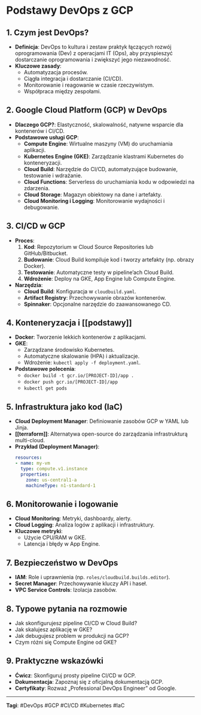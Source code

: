 # Podstawy DevOps z GCP

## 1. Czym jest DevOps?
- **Definicja**: DevOps to kultura i zestaw praktyk łączących rozwój oprogramowania (Dev) z operacjami IT (Ops), aby przyspieszyć dostarczanie oprogramowania i zwiększyć jego niezawodność.
- **Kluczowe zasady**:
  - Automatyzacja procesów.
  - Ciągła integracja i dostarczanie (CI/CD).
  - Monitorowanie i reagowanie w czasie rzeczywistym.
  - Współpraca między zespołami.

## 2. Google Cloud Platform (GCP) w DevOps
- **Dlaczego GCP?**: Elastyczność, skalowalność, natywne wsparcie dla kontenerów i CI/CD.
- **Podstawowe usługi GCP**:
  - **Compute Engine**: Wirtualne maszyny (VM) do uruchamiania aplikacji.
  - **Kubernetes Engine (GKE)**: Zarządzanie klastrami Kubernetes do konteneryzacji.
  - **Cloud Build**: Narzędzie do CI/CD, automatyzujące budowanie, testowanie i wdrażanie.
  - **Cloud Functions**: Serverless do uruchamiania kodu w odpowiedzi na zdarzenia.
  - **Cloud Storage**: Magazyn obiektowy na dane i artefakty.
  - **Cloud Monitoring i Logging**: Monitorowanie wydajności i debugowanie.

## 3. CI/CD w GCP
- **Proces**:
  1. **Kod**: Repozytorium w Cloud Source Repositories lub GitHub/Bitbucket.
  2. **Budowanie**: Cloud Build kompiluje kod i tworzy artefakty (np. obrazy Docker).
  3. **Testowanie**: Automatyczne testy w pipeline’ach Cloud Build.
  4. **Wdrożenie**: Deploy na GKE, App Engine lub Compute Engine.
- **Narzędzia**:
  - **Cloud Build**: Konfiguracja w `cloudbuild.yaml`.
  - **Artifact Registry**: Przechowywanie obrazów kontenerów.
  - **Spinnaker**: Opcjonalne narzędzie do zaawansowanego CD.

## 4. Konteneryzacja i [[podstawy]]
- **Docker**: Tworzenie lekkich kontenerów z aplikacjami.
- **GKE**:
  - Zarządzane środowisko Kubernetes.
  - Automatyczne skalowanie (HPA) i aktualizacje.
  - Wdrożenie: `kubectl apply -f deployment.yaml`.
- **Podstawowe polecenia**:
  - `docker build -t gcr.io/[PROJECT-ID]/app .`
  - `docker push gcr.io/[PROJECT-ID]/app`
  - `kubectl get pods`

## 5. Infrastruktura jako kod (IaC)
- **Cloud Deployment Manager**: Definiowanie zasobów GCP w YAML lub Jinja.
- **[[terraform]]**: Alternatywa open-source do zarządzania infrastrukturą multi-cloud.
- **Przykład (Deployment Manager)**:
  ```yaml
  resources:
  - name: my-vm
    type: compute.v1.instance
    properties:
      zone: us-central1-a
      machineType: n1-standard-1
  ```

## 6. Monitorowanie i logowanie
- **Cloud Monitoring**: Metryki, dashboardy, alerty.
- **Cloud Logging**: Analiza logów z aplikacji i infrastruktury.
- **Kluczowe metryki**:
  - Użycie CPU/RAM w GKE.
  - Latencja i błędy w App Engine.

## 7. Bezpieczeństwo w DevOps
- **IAM**: Role i uprawnienia (np. `roles/cloudbuild.builds.editor`).
- **Secret Manager**: Przechowywanie kluczy API i haseł.
- **VPC Service Controls**: Izolacja zasobów.

## 8. Typowe pytania na rozmowie
- Jak skonfigurujesz pipeline CI/CD w Cloud Build?
- Jak skalujesz aplikację w GKE?
- Jak debugujesz problem w produkcji na GCP?
- Czym różni się Compute Engine od GKE?

## 9. Praktyczne wskazówki
- **Ćwicz**: Skonfiguruj prosty pipeline CI/CD w GCP.
- **Dokumentacja**: Zapoznaj się z oficjalną dokumentacją GCP.
- **Certyfikaty**: Rozważ „Professional DevOps Engineer” od Google.

---
**Tagi**: #DevOps #GCP #CI/CD #Kubernetes #IaC